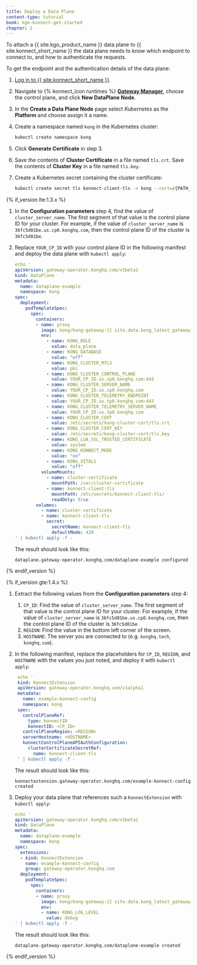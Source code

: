 ```yaml
---
title: Deploy a Data Plane
content-type: tutorial
book: kgo-konnect-get-started
chapter: 2
---
```


To attach a {{ site.kgo_product_name }} data plane to {{ site.konnect_short_name }} the data plane needs to know which endpoint to connect to, and how to authenticate the requests.

To get the endpoint and the authentication details of the data plane:

1. [Log in to {{ site.konnect_short_name }}](https://cloud.konghq.com/login).
1. Navigate to {% konnect_icon runtimes %} [**Gateway Manager**](https://cloud.konghq.com/us/gateway-manager), choose the control plane, and click **New DataPlane Node**.
1. In the **Create a Data Plane Node** page select *Kubernetes* as the **Platform** and choose assign it a name.
1. Create a namespace named `kong` in the Kubernetes cluster:

   ```bash
   kubectl create namespace kong
   ```

1. Click **Generate Certificate**  in step 3.
1. Save the contents of **Cluster Certificate** in a file named `tls.crt`. Save the contents of **Cluster Key** in a file named `tls.key`.
1. Create a Kubernetes secret containing the cluster certificate:

    ```bash
    kubectl create secret tls konnect-client-tls -n kong --cert=/{PATH_TO_FILE}/tls.crt --key=/{PATH_TO_FILE}/tls.key
    ```

{% if_version lte:1.3.x %}

1. In the **Configuration parameters** step 4, find the value of `cluster_server_name`. The first segment of that value is the control plane ID for your cluster. For example, if the value of `cluster_server_name` is `36fc5d01be.us.cp0.konghq.com`, then the control plane ID of the cluster is `36fc5d01be`.

1. Replace `YOUR_CP_ID` with your control plane ID in the following manifest and deploy the data plane with `kubectl apply`:

    ```yaml
    echo '
    apiVersion: gateway-operator.konghq.com/v1beta1
    kind: DataPlane
    metadata:
      name: dataplane-example
      namespace: kong
    spec:
      deployment:
        podTemplateSpec:
          spec:
            containers:
            - name: proxy
              image: kong/kong-gateway:{{ site.data.kong_latest_gateway.ee-version }}
              env:
                - name: KONG_ROLE
                  value: data_plane
                - name: KONG_DATABASE
                  value: "off"
                - name: KONG_CLUSTER_MTLS
                  value: pki
                - name: KONG_CLUSTER_CONTROL_PLANE
                  value: YOUR_CP_ID.us.cp0.konghq.com:443
                - name: KONG_CLUSTER_SERVER_NAME
                  value: YOUR_CP_ID.us.cp0.konghq.com
                - name: KONG_CLUSTER_TELEMETRY_ENDPOINT
                  value: YOUR_CP_ID.us.tp0.konghq.com:443
                - name: KONG_CLUSTER_TELEMETRY_SERVER_NAME
                  value: YOUR_CP_ID.us.tp0.konghq.com
                - name: KONG_CLUSTER_CERT
                  value: /etc/secrets/kong-cluster-cert/tls.crt
                - name: KONG_CLUSTER_CERT_KEY
                  value: /etc/secrets/kong-cluster-cert/tls.key
                - name: KONG_LUA_SSL_TRUSTED_CERTIFICATE
                  value: system
                - name: KONG_KONNECT_MODE
                  value: "on"
                - name: KONG_VITALS
                  value: "off"
              volumeMounts:
                - name: cluster-certificate
                  mountPath: /var/cluster-certificate
                - name: konnect-client-tls
                  mountPath: /etc/secrets/konnect-client-tls/
                  readOnly: true
            volumes:
              - name: cluster-certificate
              - name: konnect-client-tls
                secret:
                  secretName: konnect-client-tls
                  defaultMode: 420
    ' | kubectl apply -f -
    ```

    The result should look like this:

    ```text
    dataplane.gateway-operator.konghq.com/dataplane-example configured
    ```

{% endif_version %}

{% if_version gte:1.4.x %}

1. Extract the following values from the **Configuration parameters** step 4:
   1. `CP_ID`: Find the value of `cluster_server_name`. The first segment of that value is the control plane ID for your cluster. For example, if the value of `cluster_server_name` is `36fc5d01be.us.cp0.konghq.com`, then the control plane ID of the cluster is `36fc5d01be`
   1. `REGION`:  Find the value in the bottom left corner of the screen.
   1. `HOSTNAME`:  The server you are connected to (e.g. `konghq.tech`, `konghq.com`).

1. In the following manifest, replace the placeholders for `CP_ID`, `REGION`, and `HOSTNAME` with the values you just noted, and deploy it with `kubectl apply`:

   ```yaml
    echo '
    kind: KonnectExtension
    apiVersion: gateway-operator.konghq.com/v1alpha1
    metadata:
      name: example-konnect-config
      namespace: kong
    spec:
      controlPlaneRef:
        type: konnectID
        konnectID: <CP_ID>
      controlPlaneRegion: <REGION>
      serverHostname: <HOSTNAME>
      konnectControlPlaneAPIAuthConfiguration:
        clusterCertificateSecretRef:
          name: konnect-client-tls
    ' | kubectl apply -f -
    ```

    The result should look like this:

    ```text
    konnectextension.gateway-operator.konghq.com/example-konnect-config created
    ```

1. Deploy your data plane that references such a `KonnectExtension` with `kubectl apply`:

    ```yaml
    echo '
    apiVersion: gateway-operator.konghq.com/v1beta1
    kind: DataPlane
    metadata:
      name: dataplane-example
      namespace: kong
    spec:
      extensions:
      - kind: KonnectExtension
        name: example-konnect-config
        group: gateway-operator.konghq.com
      deployment:
        podTemplateSpec:
          spec:
            containers:
            - name: proxy
              image: kong/kong-gateway:{{ site.data.kong_latest_gateway.ee-version }}
              env:
              - name: KONG_LOG_LEVEL
                value: debug
    ' | kubectl apply -f -
    ```

    The result should look like this:

    ```text
    dataplane.gateway-operator.konghq.com/dataplane-example created
    ```

{% endif_version %}
